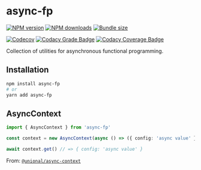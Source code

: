 # async-fp

[![NPM version][npm-image]][npm-url]
[![NPM downloads][downloads-image]][downloads-url]
[![Bundle size][bundlephobia-image]][bundlephobia-url]

[![Codecov][codecov-image]][codecov-url]
[![Codacy Grade Badge][codacy-grade]][codacy-grade-url]
[![Codacy Coverage Badge][codacy-coverage]][codacy-coverage-url]

Collection of utilities for asynchronous functional programming.

## Installation

```sh
npm install async-fp
# or
yarn add async-fp
```

## AsyncContext

```ts
import { AsyncContext } from 'async-fp'

const context = new AsyncContext(async () => ({ config: 'async value' }))

await context.get() // => { config: 'async value' }
```

From: [`@unional/async-context`](https://github.com/unional/async-fp/tree/master/packages/async-context)

[bundlephobia-image]: https://img.shields.io/bundlephobia/minzip/async-fp.svg
[bundlephobia-url]: https://bundlephobia.com/result?p=async-fp
[codacy-grade]: https://api.codacy.com/project/badge/Grade/707f89609508442486050d207ec5bd78
[codacy-grade-url]: https://www.codacy.com/app/homawong/async-fp?utm_source=github.com&amp;utm_medium=referral&amp;utm_content=unional/async-fp&amp;utm_campaign=Badge_Grade
[codacy-coverage]: https://api.codacy.com/project/badge/Coverage/707f89609508442486050d207ec5bd78
[codacy-coverage-url]: https://www.codacy.com/manual/homawong/async-fp?utm_source=github.com&utm_medium=referral&utm_content=unional/async-fp&utm_campaign=Badge_Coverage
[codecov-image]: https://codecov.io/gh/unional/async-fp/branch/master/graph/badge.svg
[codecov-url]: https://codecov.io/gh/unional/async-fp
[downloads-image]: https://img.shields.io/npm/dm/async-fp.svg?style=flat
[downloads-url]: https://npmjs.org/package/async-fp
[npm-image]: https://img.shields.io/npm/v/async-fp.svg?style=flat
[npm-url]: https://npmjs.org/package/async-fp
